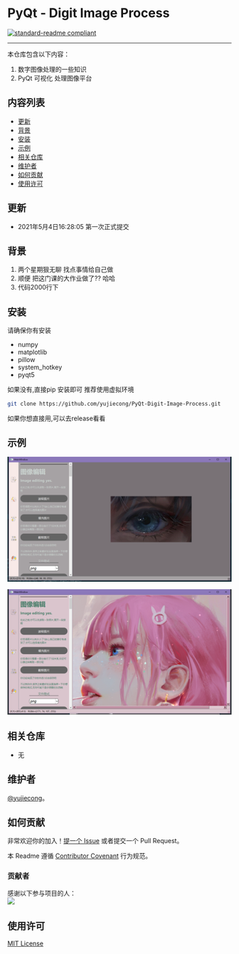 # PyQt - Digit Image Process

[![standard-readme compliant](https://img.shields.io/badge/readme%20style-standard-brightgreen.svg?style=flat-square)](.)

***

本仓库包含以下内容：

1. 数字图像处理的一些知识
2. PyQt 可视化 处理图像平台

## 内容列表

- [更新](#更新)
- [背景](#背景)
- [安装](#安装)
- [示例](#示例)
- [相关仓库](#相关仓库)
- [维护者](#维护者)
- [如何贡献](#如何贡献)
- [使用许可](#使用许可)

## 更新

- 2021年5月4日16:28:05 第一次正式提交

## 背景

1. 两个星期狠无聊 找点事情给自己做
2. 顺便 把这门课的大作业做了?? 哈哈
3. 代码2000行下

## 安装

请确保你有安装

- numpy
- matplotlib
- pillow
- system_hotkey
- pyqt5

如果没有,直接pip 安装即可 推荐使用虚拟环境

```sh
git clone https://github.com/yujiecong/PyQt-Digit-Image-Process.git
```

如果你想直接用,可以去release看看

## 示例

![1620117117334](readme.assets/1620117117334.png)

![1620117131486](readme.assets/1620117131486.png)

## 相关仓库

- 无

## 维护者

[@yujiecong](https://github.com/yujiecong)。

## 如何贡献

非常欢迎你的加入！[提一个 Issue](./issues/new) 或者提交一个 Pull Request。


本 Readme 遵循 [Contributor Covenant](http://contributor-covenant.org/version/1/3/0/) 行为规范。

### 贡献者

感谢以下参与项目的人：  
<a href="graphs/contributors"><img src="https://avatars2.githubusercontent.com/u/44287052?s=60&amp;v=4" /></a>

## 使用许可

[MIT License](./blob/master/LICENSE)